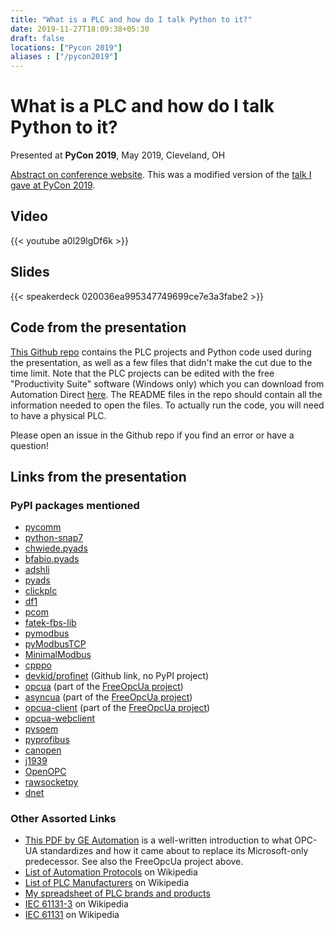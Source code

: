 ```yaml
---
title: "What is a PLC and how do I talk Python to it?"
date: 2019-11-27T18:09:38+05:30
draft: false
locations: ["Pycon 2019"]
aliases : ["/pycon2019"]
---
```


What is a PLC and how do I talk Python to it?
=============================================

Presented at **PyCon 2019**, May 2019, Cleveland, OH

[Abstract on conference website](https://2019.northbaypython.org/schedule/presentation/17/). This was a modified version of the [talk I gave at PyCon 2019](/pycon2019).

Video
-----

{{< youtube a0l29lgDf6k >}}

Slides
------

{{< speakerdeck 020036ea995347749699ce7e3a3fabe2 >}}

Code from the presentation
--------------------------

[This Github repo](https://github.com/jonemo/pycon2019-plc-demo) contains the PLC projects and Python code used during the presentation, as well as a few files that didn't make the cut due to the time limit.
 Note that the PLC projects can be edited with the free "Productivity Suite" software (Windows only) which you can download from Automation Direct [here](https://support.automationdirect.com/products/p3000.html).
 The README files in the repo should contain all the information needed to open the files.
 To actually run the code, you will need to have a physical PLC.

Please open an issue in the Github repo if you find an error or have a question!

Links from the presentation
---------------------------

### PyPI packages mentioned

* [pycomm](https://pypi.org/project/pycomm/)
* [python-snap7](https://pypi.org/project/python-snap7/)
* [chwiede.pyads](https://pypi.org/project/chwiede.pyads/)
* [bfabio.pyads](https://pypi.org/project/bfabio.pyads/)
* [adshli](https://pypi.org/project/adshli/)
* [pyads](https://pypi.org/project/pyads/)
* [clickplc](https://pypi.org/project/clickplc/)
* [df1](https://pypi.org/project/df1/)
* [pcom](https://pypi.org/project/pcom/)
* [fatek-fbs-lib](https://pypi.org/project/fatek-fbs-lib/)
* [pymodbus](https://pypi.org/project/pymodbus/)
* [pyModbusTCP](https://pypi.org/project/pyModbusTCP/)
* [MinimalModbus](https://pypi.org/project/MinimalModbus/)
* [cpppo](https://pypi.org/project/cpppo/)
* [devkid/profinet](https://github.com/devkid/profinet) (Github link, no PyPI project)
* [opcua](https://pypi.org/project/opcua/) (part of the [FreeOpcUa project](https://github.com/FreeOpcUa/))
* [asyncua](https://pypi.org/project/asyncua/) (part of the [FreeOpcUa project](https://github.com/FreeOpcUa/))
* [opcua-client](https://pypi.org/project/opcua-client/) (part of the [FreeOpcUa project](https://github.com/FreeOpcUa/))
* [opcua-webclient](https://pypi.org/project/opcua-webclient/)
* [pysoem](https://pypi.org/project/pysoem/)
* [pyprofibus](https://pypi.org/project/pyprofibus/)
* [canopen](https://pypi.org/project/canopen/)
* [j1939](https://pypi.org/project/j1939/)
* [OpenOPC](https://pypi.org/project/OpenOPC/)
* [rawsocketpy](https://pypi.org/project/rawsocketpy/)
* [dnet](https://pypi.org/project/dnet/)

### Other Assorted Links

* [This PDF by GE Automation](http://www.geautomation.com/system/files/files/opc_ua_-_the_information_backbone_wp_gft909_2.pdf) is a well-written introduction to what OPC-UA standardizes and how it came about to replace its Microsoft-only predecessor. See also the FreeOpcUa project above.
* [List of Automation Protocols](https://en.wikipedia.org/wiki/List_of_automation_protocols) on Wikipedia
* [List of PLC Manufacturers](https://en.wikipedia.org/wiki/List_of_PLC_manufacturers) on Wikipedia
* [My spreadsheet of PLC brands and products](http://jonemo.github.io/neubertify/2019/04/27/list-of-plc-brand-names-and-products/)
* [IEC 61131-3](https://en.wikipedia.org/wiki/IEC_61131-3) on Wikipedia
* [IEC 61131](https://en.wikipedia.org/wiki/IEC_61131) on Wikipedia
